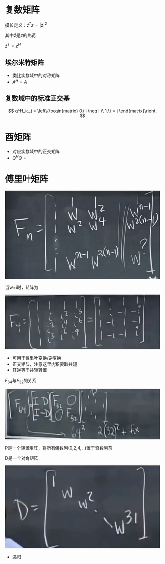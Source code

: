 # 复数矩阵

模长定义：$\bar{z}^Tz=|z|^2$

其中$\bar{z}$是$z$的共轭

$\bar{z}^T=z^H$

## 埃尔米特矩阵

- 类比实数域中的对称矩阵
- $A^H=A$

## 复数域中的标准正交基

$$
q^H_iq_j = \left\{\begin{matrix}
	0,\ i \neq j \\
	1,\ i = j
\end{matrix}\right.
$$

# 酉矩阵

- 对应实数域中的正交矩阵
- $Q^HQ=I$

# 傅里叶矩阵

![image-20230422163433211](images/image-20230422163433211.png)

当w=i时，矩阵为

![image-20230422163511602](images/image-20230422163511602.png)

- 可用于傅里叶变换/逆变换
- 正交矩阵，注意这里内积要取共轭
- 其逆等于共轭转置

$F_{64}$与$F_{32}$的关系

![image-20230422164450650](images/image-20230422164450650.png)

P是一个转置矩阵，将所有偶数列(0,2,4,...)置于奇数列前

D是一个对角矩阵

![image-20230422164700191](images/image-20230422164700191.png)

- 递归